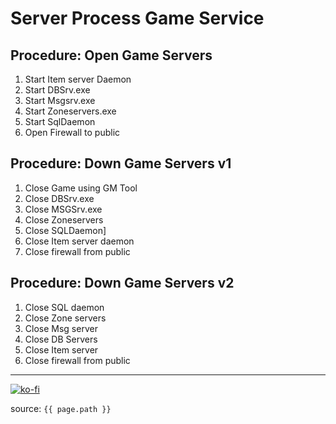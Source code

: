 # Server Process Game Service

## Procedure: Open Game Servers

1. Start Item server Daemon
2. Start DBSrv.exe
3. Start Msgsrv.exe
4. Start Zoneservers.exe
5. Start SqlDaemon
6. Open Firewall to public

## Procedure: Down Game Servers v1

1. Close Game using GM Tool
2. Close DBSrv.exe
3. Close MSGSrv.exe
4. Close Zoneservers
5. Close SQLDaemon]
6. Close Item server daemon
7. Close firewall from public

## Procedure: Down Game Servers v2

1. Close SQL daemon
2. Close Zone servers
3. Close Msg server
4. Close DB Servers
5. Close Item server
6. Close firewall from public

---

[![ko-fi](https://www.ko-fi.com/img/githubbutton_sm.svg)](https://ko-fi.com/T6T41JKMI)

source: `{{ page.path }}`

